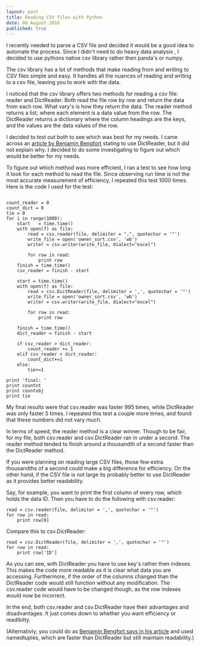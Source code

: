 ```yaml
---
layout: post
title: Reading CSV files with Python
date: 08 August 2016
published: true
---
```

I recently needed to parse a CSV file and decided it would be a good idea to automate the process. Since I didn't need to do heavy  data analysis , I decided to use pythons native csv library rather then panda's or numpy.  

The csv library has a lot of methods that make reading from and writing to CSV files simple and easy. It handles all the nuances of reading and writing to a csv file, leaving you to work with the data.

I noticed that the csv library offers two methods for reading a csv file: reader and DictReader. Both read the file row by row and return the data from each row. What vary's is how they return the data. The reader method returns a list, where each element is a data value from the row. The DictReader returns a dictionary where the column headings are the keys, and the values are the data values of the row.

I decided to test out both to see which was best for my needs. I came across an [article by Benjamin Bengfort](https://districtdatalabs.silvrback.com/simple-csv-data-wrangling-with-python) stating to use DictReader, but it did not explain why. I decided to do some investigating to figure out which would be better for my needs. 

To figure out which method was more efficient, I ran a test to see how long it took for each method to read the file. Since observing run time is not the most accurate measurement of efficiency, I repeated this test 1000 times. Here is the code I used for the test: 

```

count_reader = 0
count_dict = 0
tie = 0
for i in range(1000):
    start   = time.time()
    with open(f) as file:
        read = csv.reader(file, delimiter = ",", quotechar = '"')
        write_file = open('owner_sort.csv', 'wb')
        writer = csv.writer(write_file, dialect="excel")  
        
        for row in read:
            print row  
    finish = time.time()
    csv_reader = finish - start

    start = time.time()   
    with open(f) as file:
        read = csv.DictReader(file, delimiter = ',', quotechar = '"')
        write_file = open('owner_sort.csv', 'wb')
        writer = csv.writer(write_file, dialect="excel")
        
        for row in read:
            print row 
            
    finish = time.time()
    dict_reader = finish - start
   
    if csv_reader > dict_reader:
        count_reader += 1
    elif csv_reader < dict_reader:
        count_dict+=1
    else:
        tie+=1

print 'final: '   
print countnt
print countobj
print tie
```

My final results were that csv.reader was faster 995 times, while DictReader was only faster 5 times. I repeated this test a couple more times, and found that these numbers did not vary much.

In terms of speed, the reader method is a clear winner. Though to be fair, for my file, both csv.reader and csv.DictReader ran in under a second. The reader method tended to finish around a thousandth of a second faster than the DictReader method.

If you were planning on reading  large CSV files,  those few extra thousandths of a second could make a big difference for efficiency. On the other hand, if the CSV file is not large its probably better to use DictReader as it provides better readability.

Say, for example, you want to print the first column of every row, which holds the data ID. Then you have to do the following with csv.reader:

```
read = csv.reader(file, delimiter = ',', quotechar = '"')
for row in read:
    print row[0]
```

Compare this to csv.DictReader:

```
read = csv.DictReader(file, delimiter = ',', quotechar = '"')
for row in read:
    print row['ID']
```

As you can see, with DictReader you have to use key's rather then indexes. This makes the code more readable as it is clear what data you are accessing. Furthermore, if the order of the columns changed than the DictReader code would still function without any modification. The csv.reader code would have to be changed though, as the row indexes would now be incorrect.

In the end, both csv.reader and csv.DictReader have their advantages and disadvantages. It just comes down to whether you want efficiency or readibilty.

(Alternativly, you could do as [Benjamin Bengfort says in his article](https://districtdatalabs.silvrback.com/simple-csv-data-wrangling-with-python) and used namedtuples, which are faster than DictReader but still maintain readability.)
